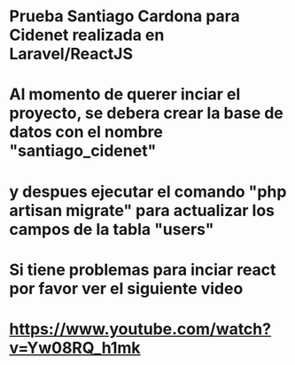 # Prueba Santiago Cardona para Cidenet realizada en Laravel/ReactJS

# Al momento de querer inciar el proyecto, se debera crear la base de datos con el nombre "santiago_cidenet"
# y despues ejecutar el comando "php artisan migrate" para actualizar los campos de la tabla "users"


# Si tiene problemas para inciar react por favor ver el siguiente video
# https://www.youtube.com/watch?v=Yw08RQ_h1mk